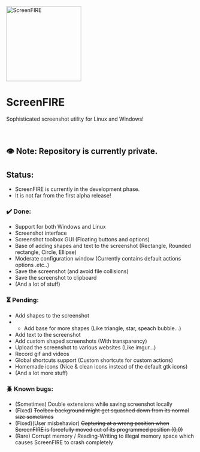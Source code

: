 <img src="https://i.imgur.com/P5GFZ1R.png" alt="ScreenFIRE" height="200" />

# ScreenFIRE
Sophisticated screenshot utility for Linux and Windows!
<br/><br/><br/>

## 👁️ Note: Repository is currently private.

## Status:
 - ScreenFIRE is currently in the development phase.
 - It is not far from the first alpha release!

### ✔️ Done:
 - Support for both Windows and Linux
 - Screenshot interface
 - Screenshot toolbox GUI (Floating buttons and options)
 - Base of adding shapes and text to the screenshot (Rectangle, Rounded rectangle, Circle, Ellipse)
 - Moderate configuration window (Currently contains default actions options .etc..)
 - Save the screenshot (and avoid file collisions)
 - Save the screenshot to clipboard
 - (And a lot of stuff)

### ⏳ Pending:
 - Add shapes to the screenshot
 - - Add base for more shapes (Like triangle, star, speach bubble...)
 - Add text to the screenshot
 - Add custom shaped screenshots (With transparency)
 - Upload the screenshot to various websites (Like imgur...)
 - Record gif and videos
 - Global shortcuts support (Custom shortcuts for custom actions)
 - Homemade icons (Nice & clean icons instead of the default gtk icons)
 - (And a lot more stuff)

### 🪲 Known bugs:
 - (Sometimes) Double extensions while saving screenshot locally
 - (Fixed) ~~Toolbox background might get squashed down from its normal size sometimes~~
 - (Fixed)(User misbehavior) ~~Capturing at a wrong position when ScreenFIRE is forcefully moved out of its programmed position (0,0)~~
 - (Rare) Corrupt memory / Reading-Writing to illegal memory space which causes ScreenFIRE to crash completely

